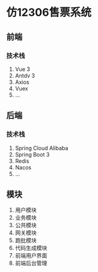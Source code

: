 # 仿12306售票系统
## 前端
### 技术栈
1. Vue 3
2. Antdv 3
3. Axios
4. Vuex
5. ...

## 后端
### 技术栈
1. Spring Cloud Alibaba 
2. Spring Boot 3
3. Redis
4. Nacos
5. ...

## 模块
1. 用户模块
2. 业务模块
3. 公共模块
4. 网关模块
5. 跑批模块
6. 代码生成模块
7. 前端用户界面
8. 前端后台管理
